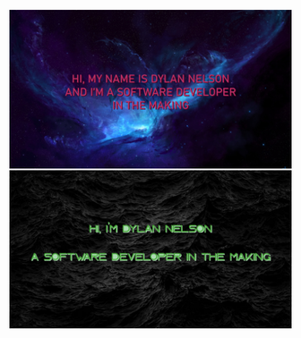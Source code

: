 ![](https://github.com/taszty/taszty/blob/main/gh-profilecover.png)
![](https://github.com/taszty/taszty/blob/main/ghPFP.png)
